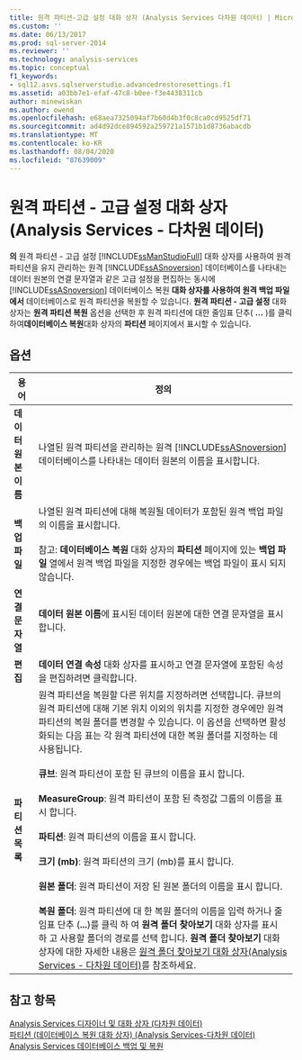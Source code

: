 ```yaml
---
title: 원격 파티션-고급 설정 대화 상자 (Analysis Services 다차원 데이터) | Microsoft Docs
ms.custom: ''
ms.date: 06/13/2017
ms.prod: sql-server-2014
ms.reviewer: ''
ms.technology: analysis-services
ms.topic: conceptual
f1_keywords:
- sql12.asvs.sqlserverstudio.advancedrestoresettings.f1
ms.assetid: a03bb7e1-efaf-47c8-b0ee-f3e4438311cb
author: minewiskan
ms.author: owend
ms.openlocfilehash: e68aea7325094af7b60d4b3f0c8ca0cd9525df71
ms.sourcegitcommit: ad4d92dce894592a259721a1571b1d8736abacdb
ms.translationtype: MT
ms.contentlocale: ko-KR
ms.lasthandoff: 08/04/2020
ms.locfileid: "87639009"
---
```

# <a name="remote-partitions---advanced-settings-dialog-box-analysis-services---multidimensional-data"></a>원격 파티션 - 고급 설정 대화 상자(Analysis Services - 다차원 데이터)
  **의** 원격 파티션 - 고급 설정 [!INCLUDE[ssManStudioFull](../includes/ssmanstudiofull-md.md)] 대화 상자를 사용하여 원격 파티션을 유지 관리하는 원격 [!INCLUDE[ssASnoversion](../includes/ssasnoversion-md.md)] 데이터베이스를 나타내는 데이터 원본의 연결 문자열과 같은 고급 설정을 편집하는 동시에 [!INCLUDE[ssASnoversion](../includes/ssasnoversion-md.md)] 데이터베이스 복원 **대화 상자를 사용하여 원격 백업 파일에서** 데이터베이스로 원격 파티션을 복원할 수 있습니다. **원격 파티션 - 고급 설정** 대화 상자는 **원격 파티션 복원** 옵션을 선택한 후 원격 파티션에 대한 줄임표 단추( **...** )를 클릭하여**데이터베이스 복원**대화 상자의 **파티션** 페이지에서 표시할 수 있습니다.  
  
## <a name="options"></a>옵션  
  
|용어|정의|  
|----------|----------------|  
|**데이터 원본 이름**|나열된 원격 파티션을 관리하는 원격 [!INCLUDE[ssASnoversion](../includes/ssasnoversion-md.md)] 데이터베이스를 나타내는 데이터 원본의 이름을 표시합니다.|  
|**백업 파일**|나열된 원격 파티션에 대해 복원될 데이터가 포함된 원격 백업 파일의 이름을 표시합니다.<br /><br /> 참고: **데이터베이스 복원** 대화 상자의 **파티션** 페이지에 있는 **백업 파일** 열에서 원격 백업 파일을 지정한 경우에는 백업 파일이 표시 되지 않습니다.|  
|**연결 문자열**|**데이터 원본 이름**에 표시된 데이터 원본에 대한 연결 문자열을 표시합니다.|  
|**편집**|**데이터 연결 속성** 대화 상자를 표시하고 연결 문자열에 포함된 속성을 편집하려면 클릭합니다.|  
|**파티션 목록**|원격 파티션을 복원할 다른 위치를 지정하려면 선택합니다. 큐브의 원격 파티션에 대해 기본 위치 이외의 위치를 지정한 경우에만 원격 파티션의 복원 폴더를 변경할 수 있습니다. 이 옵션을 선택하면 활성화되는 다음 표는 각 원격 파티션에 대한 복원 폴더를 지정하는 데 사용됩니다.<br /><br /> **큐브**: 원격 파티션이 포함 된 큐브의 이름을 표시 합니다.<br /><br /> **MeasureGroup**: 원격 파티션이 포함 된 측정값 그룹의 이름을 표시 합니다.<br /><br /> **파티션**: 원격 파티션의 이름을 표시 합니다.<br /><br /> **크기 (mb)**: 원격 파티션의 크기 (mb)를 표시 합니다.<br /><br /> **원본 폴더**: 원격 파티션이 저장 된 원본 폴더의 이름을 표시 합니다.<br /><br /> **복원 폴더**: 원격 파티션에 대 한 복원 폴더의 이름을 입력 하거나 줄임표 단추 (**...**)를 클릭 하 여 **원격 폴더 찾아보기** 대화 상자를 표시 하 고 사용할 폴더의 경로를 선택 합니다. **원격 폴더 찾아보기** 대화 상자에 대한 자세한 내용은 [원격 폴더 찾아보기 대화 상자&#40;Analysis Services - 다차원 데이터&#41;](browse-for-remote-folder-dialog-box-analysis-services-multidimensional-data.md)를 참조하세요.|  
  
## <a name="see-also"></a>참고 항목  
 [Analysis Services 디자이너 및 대화 상자 &#40;다차원 데이터&#41;](analysis-services-designers-and-dialog-boxes-multidimensional-data.md)   
 [파티션 &#40;데이터베이스 복원 대화 상자&#41; &#40;Analysis Services-다차원 데이터&#41;](partitions-restore-database-dialog-box-analysis-services-multidimensional-data.md)   
 [Analysis Services 데이터베이스 백업 및 복원](multidimensional-models/backup-and-restore-of-analysis-services-databases.md)  
  
  
